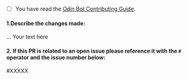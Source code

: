 <!-- 
Thanks for your interest in The Odin Project's Odin Bot. In order to get PRs closed in a reasonable amount of time, we request that you include a baseline of information about the changes you are proposing. Please answer the following triage questions:
-->

 - [ ] You have read the [Odin Bot Contributing Guide](https://github.com/TheOdinProject/odin-bot-v2/wiki/Contributing-Guide).

#### 1.Describe the changes made:

... Your text here

#### 2. If this PR is related to an open issue please reference it with the `#` operator and the issue number below:

#XXXXX
